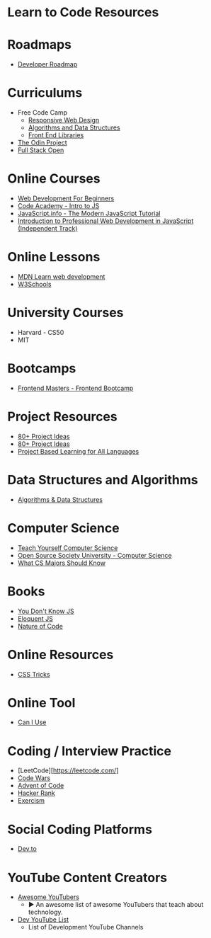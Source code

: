 # Learn to Code Resources

# Roadmaps

* [Developer Roadmap](https://roadmap.sh/)

# Curriculums

* Free Code Camp
  * [Responsive Web Design](https://www.freecodecamp.org/learn/responsive-web-design/)
  * [Algorithms and Data Structures](https://www.freecodecamp.org/learn/javascript-algorithms-and-data-structures/)
  * [Front End Libraries](https://www.freecodecamp.org/learn/front-end-libraries/)
* [The Odin Project](https://www.theodinproject.com/)
* [Full Stack Open](https://fullstackopen.com/en/about)

# Online Courses

* [Web Development For Beginners](https://github.com/microsoft/Web-Dev-For-Beginners)
* [Code Academy - Intro to JS](https://www.codecademy.com/learn/introduction-to-javascript)
* [JavaScript.info - The Modern JavaScript Tutorial](https://javascript.info/)
* [Introduction to Professional Web Development in JavaScript (Independent Track)](https://education.launchcode.org/intro-to-professional-web-dev/index.html)

# Online Lessons

* [MDN Learn web development](https://developer.mozilla.org/en-US/docs/Learn)
* [W3Schools](https://www.w3schools.com)

# University Courses

* Harvard - CS50
* MIT

# Bootcamps

* [Frontend Masters - Frontend Bootcamp](https://frontendmasters.com/bootcamp/)

# Project Resources

* [80+ Project Ideas](https://github.com/The-Cool-Coders/Project-Ideas-And-Resources)
* [80+ Project Ideas](https://github.com/florinpop17/app-ideas)
* [Project Based Learning for All Languages](https://github.com/practical-tutorials/project-based-learning)

# Data Structures and Algorithms

* [Algorithms & Data Structures](https://github.com/sindresorhus/awesome?tab=readme-ov-file#theory)

# Computer Science

* [Teach Yourself Computer Science](https://teachyourselfcs.com/)
* [Open Source Society University - Computer Science](https://github.com/ossu/computer-science)
* [What CS Majors Should Know](https://matt.might.net/articles/what-cs-majors-should-know/)

# Books

* [You Don't Know JS](https://github.com/getify/You-Dont-Know-JS/blob/1st-ed/README.md)
* [Eloquent JS](https://eloquentjavascript.net/)
* [Nature of Code](https://natureofcode.com/)

# Online Resources

* [CSS Tricks](https://css-tricks.com/archives/)

# Online Tool

* [Can I Use](https://caniuse.com/)

# Coding / Interview Practice

* [LeetCode][https://leetcode.com/]
* [Code Wars](https://www.codewars.com/dashboard)
* [Advent of Code](https://adventofcode.com/)
* [Hacker Rank](https://www.hackerrank.com/)
* [Exercism](https://exercism.io/)

# Social Coding Platforms

* [Dev.to](https://dev.to/)

# YouTube Content Creators

* [Awesome YouTubers](https://github.com/JoseDeFreitas/awesome-youtubers)
  * ▶️ An awesome list of awesome YouTubers that teach about technology.
* [Dev YouTube List](https://github.com/ErikCH/DevYouTubeList)
  * List of Development YouTube Channels
